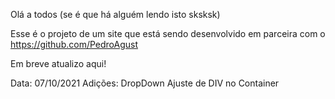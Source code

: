 Olá a todos (se é que há alguém lendo isto sksksk)

Esse é o projeto de um site que está sendo desenvolvido em parceira com o https://github.com/PedroAgust

Em breve atualizo aqui!

Data: 07/10/2021
Adições:
DropDown
Ajuste de DIV no Container